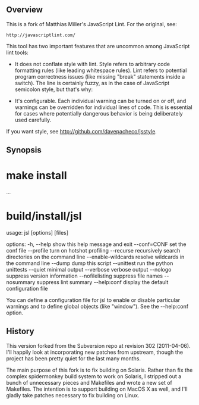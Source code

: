 Overview
--------

This is a fork of Matthias Miller's JavaScript Lint.  For the original, see:

    http://javascriptlint.com/

This tool has two important features that are uncommon among JavaScript lint
tools:

- It does not conflate style with lint.  Style refers to arbitrary code
  formatting rules (like leading whitespace rules).  Lint refers to potential
  program correctness issues (like missing "break" statements inside a switch).
  The line is certainly fuzzy, as in the case of JavaScript semicolon style,
  but that's why:

- It's configurable.  Each individual warning can be turned on or off, and
  warnings can be overridden for individual lines of code.  This is essential
  for cases where potentially dangerous behavior is being deliberately used
  carefully.

If you want style, see http://github.com/davepacheco/jsstyle.


Synopsis
--------

 # make install
 ...
 # build/install/jsl
 usage: jsl [options] [files]
 
 options:
   -h, --help          show this help message and exit
   --conf=CONF         set the conf file
   --profile           turn on hotshot profiling
   --recurse           recursively search directories on the command line
   --enable-wildcards  resolve wildcards in the command line
   --dump              dump this script
   --unittest          run the python unittests
   --quiet             minimal output
   --verbose           verbose output
   --nologo            suppress version information
   --nofilelisting     suppress file names
   --nosummary         suppress lint summary
   --help:conf         display the default configuration file

You can define a configuration file for jsl to enable or disable particular
warnings and to define global objects (like "window").  See the --help:conf
option.


History
-------

This version forked from the Subversion repo at revision 302 (2011-04-06).
I'll happily look at incorporating new patches from upstream, though the
project has been pretty quiet for the last many months.

The main purpose of this fork is to fix building on Solaris.  Rather than fix
the complex spidermonkey build system to work on Solaris, I stripped out a
bunch of unnecessary pieces and Makefiles and wrote a new set of Makefiles.
The intention is to support building on MacOS X as well, and I'll gladly take
patches necessary to fix building on Linux.
